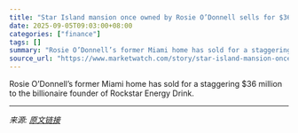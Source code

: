 ```yaml
---
title: "Star Island mansion once owned by Rosie O’Donnell sells for $36 million after huge price drop"
date: 2025-09-05T09:03:00+08:00
categories: ["finance"]
tags: []
summary: "Rosie O’Donnell’s former Miami home has sold for a staggering $36 million to the billionaire founder of Rockstar Energy Drink."
source_url: "https://www.marketwatch.com/story/star-island-mansion-once-owned-by-rosie-odonnell-sells-for-36-million-after-huge-price-drop-c14de5e1?mod=mw_rss_topstories"
---
```


Rosie O’Donnell’s former Miami home has sold for a staggering $36 million to the billionaire founder of Rockstar Energy Drink.

---

*来源: [原文链接](https://www.marketwatch.com/story/star-island-mansion-once-owned-by-rosie-odonnell-sells-for-36-million-after-huge-price-drop-c14de5e1?mod=mw_rss_topstories)*

